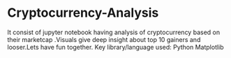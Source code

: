 # Cryptocurrency-Analysis
It consist of jupyter notebook having analysis of cryptocurrency based on their marketcap .Visuals give deep insight about top 10 gainers and looser.Lets have fun together.
Key library/language used:
 Python
 Matplotlib
